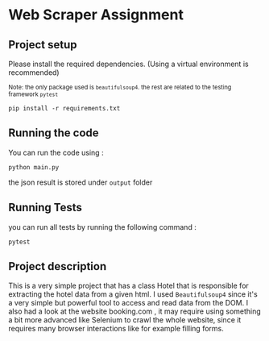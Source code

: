 # Web Scraper Assignment

## Project setup 
Please install the required dependencies. (Using a virtual environment is recommended)

<sub>Note: the only package used is `beautifulsoup4`. the rest are related to the testing framework `pytest`</sub>

```
pip install -r requirements.txt
```
## Running the code 
You can run the code using : 
```
python main.py
```
the json result is stored under `output` folder 

## Running Tests
you can run all tests by running the following command :
```
pytest
```

## Project description
This is a very simple project that has a class Hotel that is responsible for extracting the hotel data from a given html. 
I used `Beautifulsoup4` since it's a very simple but powerful tool to access and read data from the DOM. I also had a look at the website booking.com , it may require using something a bit more advanced like Selenium to crawl the whole website, since it requires many browser interactions like for example filling forms.
